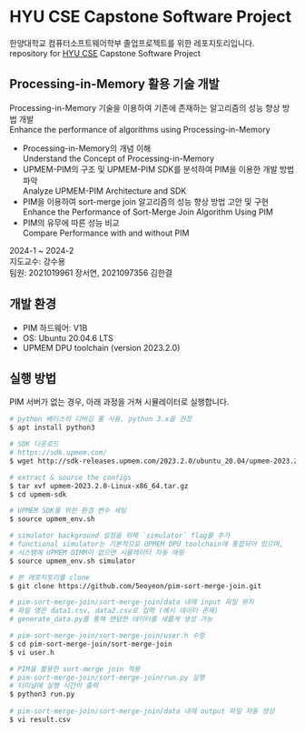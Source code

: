 # HYU CSE Capstone Software Project
한양대학교 컴퓨터소프트웨어학부 졸업프로젝트를 위한 레포지토리입니다.  
repository for [HYU CSE](http://cs.hanyang.ac.kr/) Capstone Software Project  
## Processing-in-Memory 활용 기술 개발
Processing-in-Memory 기술을 이용하여 기존에 존재하는 알고리즘의 성능 향상 방법 개발  
Enhance the performance of algorithms using Processing-in-Memory  
- Processing-in-Memory의 개념 이해  
  Understand the Concept of Processing-in-Memory  
- UPMEM-PIM의 구조 및 UPMEM-PIM SDK를 분석하여 PIM을 이용한 개발 방법 파악  
  Analyze UPMEM-PIM Architecture and SDK  
- PIM을 이용하여 sort-merge join 알고리즘의 성능 향상 방법 고안 및 구현  
  Enhance the Performance of Sort-Merge Join Algorithm Using PIM
- PIM의 유무에 따른 성능 비교  
  Compare Performance with and without PIM  
  
2024-1 ~ 2024-2  
지도교수: 강수용  
팀원: 2021019961 장서연, 2021097356 김한결

## 개발 환경
* PIM 하드웨어: V1B
* OS: Ubuntu 20.04.6 LTS
* UPMEM DPU toolchain (version 2023.2.0)

## 실행 방법  
PIM 서버가 없는 경우, 아래 과정을 거쳐 시뮬레이터로 실행합니다.  
```bash
# python 베이스의 디버깅 툴 사용, python 3.x을 권장
$ apt install python3   

# SDK 다운로드
# https://sdk.upmem.com/
$ wget http://sdk-releases.upmem.com/2023.2.0/ubuntu_20.04/upmem-2023.2.0-Linux-x86_64.tar.gz

# extract & source the configs
$ tar xvf upmem-2023.2.0-Linux-x86_64.tar.gz
$ cd upmem-sdk

# UPMEM SDK를 위한 환경 변수 세팅
$ source upmem_env.sh

# simulator background 설정을 위해 `simulator` flag를 추가  
# functional simulator는 기본적으로 UPMEM DPU toolchain에 통합되어 있으며,
# 시스템에 UPMEM DIMM이 없으면 시뮬레이터 자동 매핑
$ source upmem_env.sh simulator

# 본 레포지토리를 clone
$ git clone https://github.com/5eoyeon/pim-sort-merge-join.git

# pim-sort-merge-join/sort-merge-join/data 내에 input 파일 위치  
# 파일 명은 data1.csv, data2.csv로 입력 (예시 데이터 존재)
# generate_data.py를 통해 랜덤한 데이터를 새롭게 생성 가능   

# pim-sort-merge-join/sort-merge-join/user.h 수정
$ cd pim-sort-merge-join/sort-merge-join
$ vi user.h

# PIM을 활용한 sort-merge join 적용
# pim-sort-merge-join/sort-merge-join/run.py 실행
# 터미널에 실행 시간이 출력
$ python3 run.py
  
# pim-sort-merge-join/sort-merge-join/data 내에 output 파일 자동 생성
$ vi result.csv
```
